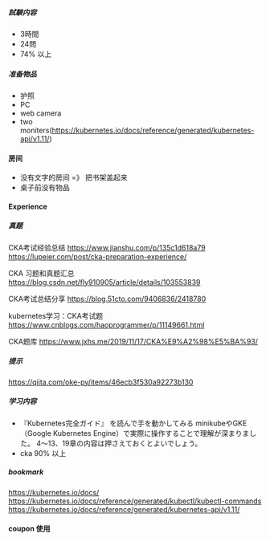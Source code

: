 
##### 試験内容
* 3時間
* 24問
* 74% 以上

##### 准备物品
* 护照
* PC
* web camera
* two moniters(https://kubernetes.io/docs/reference/generated/kubernetes-api/v1.11/)

#### 房间
* 没有文字的房间 =》 把书架盖起来
* 桌子前没有物品 

#### Experience
##### 真题
CKA考试经验总结
https://www.jianshu.com/p/135c1d618a79
https://lupeier.com/post/cka-preparation-experience/

CKA 习题和真题汇总
https://blog.csdn.net/fly910905/article/details/103553839

CKA考试总结分享
https://blog.51cto.com/9406836/2418780

kubernetes学习：CKA考试题
https://www.cnblogs.com/haoprogrammer/p/11149661.html

CKA题库
https://www.jxhs.me/2019/11/17/CKA%E9%A2%98%E5%BA%93/
##### 提示
https://qiita.com/oke-py/items/46ecb3f530a92273b130

##### 学习内容

* 『Kubernetes完全ガイド』
を読んで手を動かしてみる
minikubeやGKE（Google Kubernetes Engine）で実際に操作することで理解が深まりました。
4〜13、19章の内容は押さえておくとよいでしょう。
* cka 90% 以上

##### bookmark
https://kubernetes.io/docs/
https://kubernetes.io/docs/reference/generated/kubectl/kubectl-commands
https://kubernetes.io/docs/reference/generated/kubernetes-api/v1.11/



#### coupon 使用

